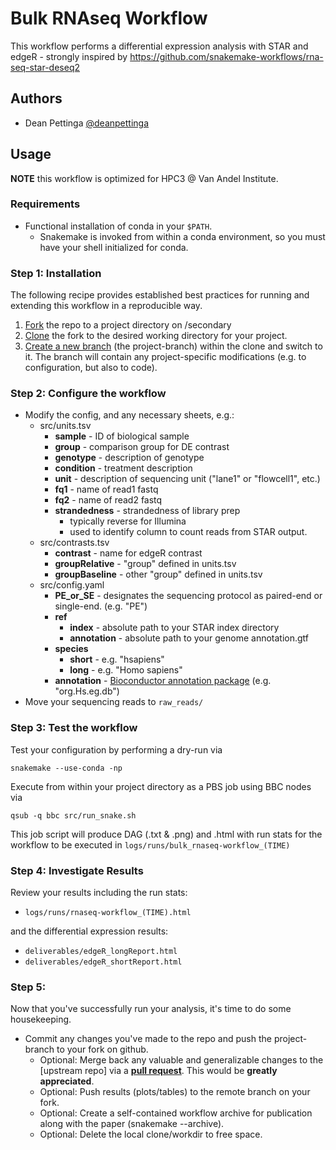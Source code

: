 # Bulk RNAseq Workflow

This workflow performs a differential expression analysis with STAR and edgeR - strongly inspired by https://github.com/snakemake-workflows/rna-seq-star-deseq2

## Authors

* Dean Pettinga [@deanpettinga](https://github.com/deanpettinga)

## Usage

**NOTE** this workflow is optimized for HPC3 @ Van Andel Institute.

### Requirements

* Functional installation of conda in your `$PATH`.
  * Snakemake is invoked from within a conda environment, so you must have your shell initialized for conda.

### Step 1: Installation

The following recipe provides established best practices for running and extending this workflow in a reproducible way.

1. [Fork](https://help.github.com/en/articles/fork-a-repo) the repo to a project directory on /secondary
2. [Clone](https://help.github.com/en/articles/cloning-a-repository) the fork to the desired working directory for your project.
3. [Create a new branch](https://git-scm.com/docs/gittutorial#_managing_branches) (the project-branch) within the clone and switch to it. The branch will contain any project-specific modifications (e.g. to configuration, but also to code).

### Step 2: Configure the workflow
* Modify the config, and any necessary sheets, e.g.:
  * src/units.tsv
    * **sample**        - ID of biological sample
    * **group**         - comparison group for DE contrast
    * **genotype**      - description of genotype
    * **condition**     - treatment description
    * **unit**          - description of sequencing unit ("lane1" or "flowcell1", etc.)
    * **fq1**           - name of read1 fastq
    * **fq2**           - name of read2 fastq
    * **strandedness**  - strandedness of library prep
      * typically reverse for Illumina
      * used to identify column to count reads from STAR output.
  * src/contrasts.tsv
    * **contrast**      - name for edgeR contrast
    * **groupRelative** - "group" defined in units.tsv
    * **groupBaseline** - other "group" defined in units.tsv
  * src/config.yaml
    * **PE_or_SE** - designates the sequencing protocol as paired-end or single-end. (e.g. "PE")
    * **ref**
      * **index** - absolute path to your STAR index directory
      * **annotation** - absolute path to your genome annotation.gtf
    * **species**
      * **short** - e.g. "hsapiens"
      * **long**  - e.g. "Homo sapiens"
    * **annotation** - [Bioconductor annotation package](https://www.bioconductor.org/packages/release/BiocViews.html#___OrgDb) (e.g. "org.Hs.eg.db")
* Move your sequencing reads to `raw_reads/`

### Step 3: Test the workflow
Test your configuration by performing a dry-run via

    snakemake --use-conda -np

Execute from within your project directory as a PBS job using BBC nodes via

    qsub -q bbc src/run_snake.sh

This job script will produce DAG (.txt & .png) and .html with run stats for the workflow to be executed in `logs/runs/bulk_rnaseq-workflow_(TIME)`

### Step 4: Investigate Results
Review your results including the run stats:

* `logs/runs/rnaseq-workflow_(TIME).html`

and the differential expression results:
* `deliverables/edgeR_longReport.html`
* `deliverables/edgeR_shortReport.html`

### Step 5:
Now that you've successfully run your analysis, it's time to do some housekeeping.
* Commit any changes you've made to the repo and push the project-branch to your fork on github.
  * Optional: Merge back any valuable and generalizable changes to the [upstream repo] via a [**pull request**](https://help.github.com/en/articles/creating-a-pull-request). This would be **greatly appreciated**.
  * Optional: Push results (plots/tables) to the remote branch on your fork.
  * Optional: Create a self-contained workflow archive for publication along with the paper (snakemake --archive).
  * Optional: Delete the local clone/workdir to free space.

